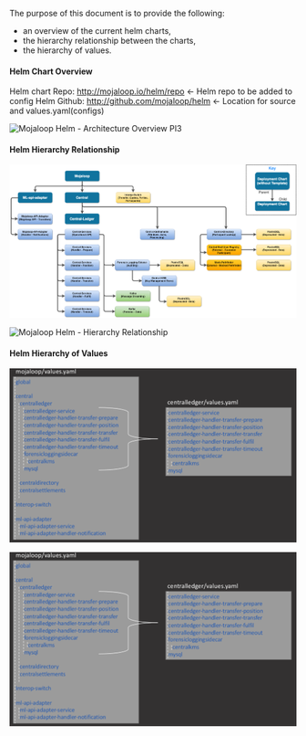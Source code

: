 The purpose of this document is to provide the following:
- an overview of the current helm charts,
- the hierarchy relationship between the charts,
- the hierarchy of values.

#### Helm Chart Overview
Helm chart Repo: http://mojaloop.io/helm/repo <- Helm repo to be added to config
Helm Github: http://github.com/mojaloop/helm  <- Location for source and values.yaml(configs)

![Mojaloop Helm - Architecture Overview PI3](http://mojaloop.io/doc-assets/Diagrams/ArchitectureDiagrams/Arch-Mojaloop-overview-PI3.svg)

#### Helm Hierarchy Relationship

![Mojaloop Helm - Hierarchy Relationship](..//Diagrams/helm/HelmHierarchyRelationship.png)

![Mojaloop Helm - Hierarchy Relationship](..//Diagrams/helm/HelmHierarchyRelationship.svg)

#### Helm Hierarchy of Values

![Mojaloop Helm - Hierarchy of Values](..//Diagrams/helm/HelmHierarchyValues.png)

![Mojaloop Helm - Hierarchy of Values](..//Diagrams/helm/HelmHierarchyValues.png)
